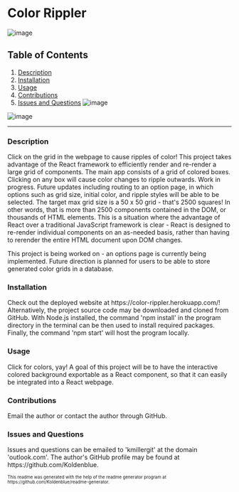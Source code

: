 # Color Rippler
![image](https://img.shields.io/badge/license-MIT%20License-green)

## Table of Contents

1. <a href="#description">Description</a>
2. <a href="#installation">Installation</a>
3. <a href="#usage">Usage</a>
4. <a href="#contributions">Contributions</a>
5. <a href="#questions">Issues and Questions</a>
![image](https://user-images.githubusercontent.com/64618290/97955561-4f9f4700-1d5b-11eb-8bad-083d6a7c3c74.png)

![image](https://user-images.githubusercontent.com/64618290/97913383-0d4a1b80-1d03-11eb-80f1-18866d74bcf3.png)
<hr><h3 id='description'>Description</h3>
Click on the grid in the webpage to cause ripples of color! This project takes advantage of the React framework to efficiently render and re-render a large grid of components. The main app consists of a grid of colored boxes. Clicking on any box will cause color changes to ripple outwards. Work in progress. Future updates including routing to an option page, in which options such as grid size, initial color, and ripple styles will be able to be selected. The target max grid size is a 50 x 50 grid - that's 2500 squares! In other words, that is more than 2500 components contained in the DOM, or thousands of HTML elements. This is a situation where the advantage of React over a traditional JavaScript framework is clear - React is designed to re-render individual components on an as-needed basis, rather than having to rerender the entire HTML document upon DOM changes.

This project is being worked on - an options page is currently being implemented. Future direction is planned for users to be able to store generated color grids in a database.

<h3 id='installation'>Installation</h3>
Check out the deployed website at https://color-rippler.herokuapp.com/! Alternatively, the project source code may be downloaded and cloned from GitHub. With Node.js installed, the command 'npm install' in the program directory in the terminal can be then used to install required packages. Finally, the command 'npm start' will host the program locally.

<h3 id='usage'>Usage</h3>
Click for colors, yay! A goal of this project will be to have the interactive colored background exportable as a React component, so that it can easily be integrated into a React webpage. 

<h3 id='contributions'>Contributions</h3>
Email the author or contact the author through GitHub.

<h3 id='questions'>Issues and Questions</h3>
Issues and questions can be emailed to 'kmillergit' at the domain 'outlook.com'. The author's GitHub profile may be found at https://github.com/Koldenblue.<p><sub><sup>This readme was generated with the help of the readme generator program at https://github.com/Koldenblue/readme-generator.</sup></sub></p>
